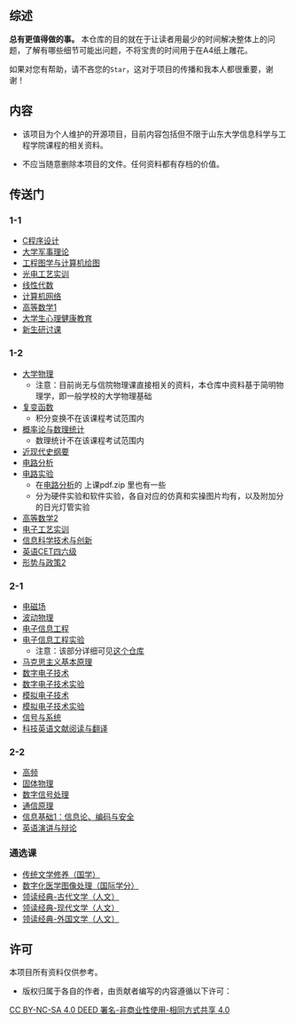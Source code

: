 ## 综述

**总有更值得做的事。**
本仓库的目的就在于让读者用最少的时间解决整体上的问题，了解有哪些细节可能出问题，不将宝贵的时间用于在A4纸上雕花。

如果对您有帮助，请不吝您的``Star``，这对于项目的传播和我本人都很重要，谢谢！

## 内容

* 该项目为个人维护的开源项目，目前内容包括但不限于山东大学信息科学与工程学院课程的相关资料。

* 不应当随意删除本项目的文件。任何资料都有存档的价值。

## 传送门

### 1-1

* [C程序设计](./C语言)
* [大学军事理论](./军事理论)
* [工程图学与计算机绘图](./工程制图)
* [光电工艺实训](./光电工艺实训)
* [线性代数](./线性代数)
* [计算机网络](./计算机网络)
* [高等数学1](./高等数学)
* [大学生心理健康教育](./大学生心理健康)
* [新生研讨课](./新生研讨课)

### 1-2

* [大学物理](./大学物理)
  - 注意：目前尚无与信院物理课直接相关的资料，本仓库中资料基于简明物理学，即一般学校的大学物理基础
* [复变函数](./复变函数)
  - 积分变换不在该课程考试范围内
* [概率论与数理统计](./概率论)
  - 数理统计不在该课程考试范围内
* [近现代史纲要](./近现代史)
* [电路分析](./电路)
* [电路实验](./电路实验)
  - 在[电路分析](./电路)的 上课pdf.zip 里也有一些 
  - 分为硬件实验和软件实验，各自对应的仿真和实操图片均有，以及附加分的日光灯管实验
* [高等数学2](./高等数学)
* [电子工艺实训](./电子工艺实训)
* [信息科学技术与创新](./信息科学技术与创新)
* [英语CET四六级](./CET四六级)
* [形势与政策2](./形势与政策2)

### 2-1

* [电磁场](./电磁场与电磁波)
* [波动物理](./波动物理)
* [电子信息工程](./EECS)
* [电子信息工程实验](./EECS)
  * 注意：该部分详细可见[这个仓库](https://github.com/SkywalkerWei/EECS-CX_College-24fall)
* [马克思主义基本原理](./马克思主义基本原理)
* [数字电子技术](./数电)
* [数字电子技术实验](./数电实验)
* [模拟电子技术](./模电)
* [模拟电子技术实验](./模电实验)
* [信号与系统](./信号与系统)
* [科技英语文献阅读与翻译](./科技英语文献阅读与翻译)

### 2-2

* [高频](./高频电子线路)
* [固体物理](./固体物理)
* [数字信号处理](./数字信号处理)
* [通信原理](./通信原理)
* [信息基础1：信息论、编码与安全](./信息论)
* [英语演讲与辩论](./英语演讲与辩论)

### 通选课

* [传统文学修养（国学）](./传统文学修养)
* [数字化医学图像处理（国际学分）](./数字化医学图像处理)
* [领读经典-古代文学（人文）](./领读经典)
* [领读经典-现代文学（人文）](./领读经典)
* [领读经典-外国文学（人文）](./领读经典)

## 许可

本项目所有资料仅供参考。

* 版权归属于各自的作者，由贡献者编写的内容遵循以下许可：

[ CC BY-NC-SA 4.0 DEED 署名-非商业性使用-相同方式共享 4.0 ](https://creativecommons.org/licenses/by-nc-sa/4.0/)